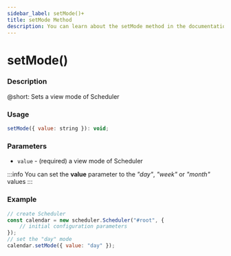 ```yaml
---
sidebar_label: setMode()+
title: setMode Method
description: You can learn about the setMode method in the documentation of the DHTMLX JavaScript Scheduler library. Browse developer guides and API reference, try out code examples and live demos, and download a free 30-day evaluation version of DHTMLX Scheduler.
---
```


# setMode()

### Description

@short: Sets a view mode of Scheduler

### Usage

~~~jsx {}
setMode({ value: string }): void;
~~~

### Parameters

- `value` - (required) a view mode of Scheduler

:::info
You can set the **value** parameter to the *"day"*, *"week"* or *"month"* values
:::

### Example

~~~jsx {6}
// create Scheduler
const calendar = new scheduler.Scheduler("#root", {
	// initial configuration parameters
});
// set the "day" mode
calendar.setMode({ value: "day" });
~~~
